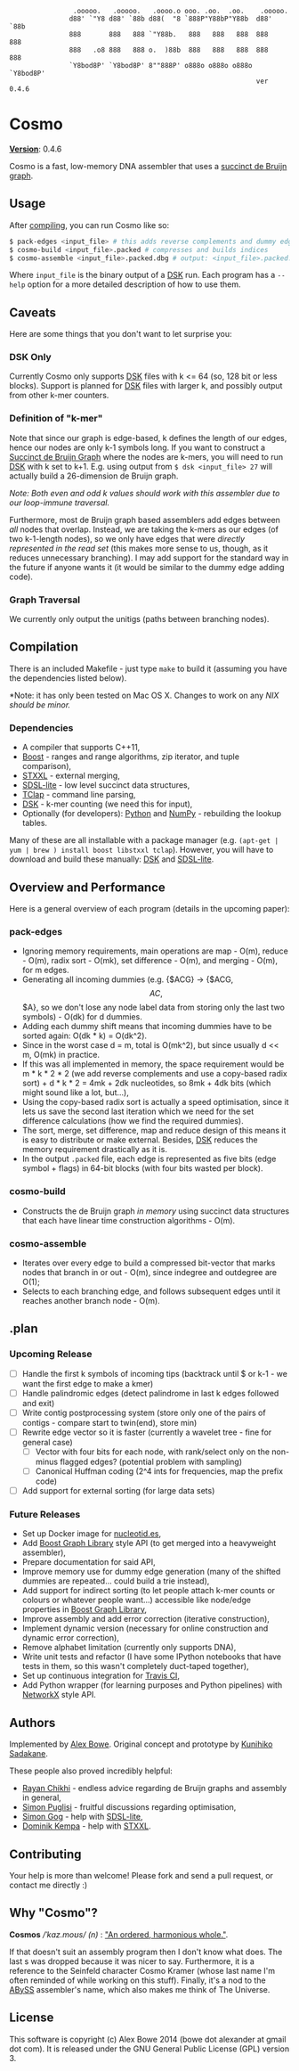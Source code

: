 

                    .ooooo.   .ooooo.   .oooo.o ooo. .oo.  .oo.    .ooooo.  
                   d88' `"Y8 d88' `88b d88(  "8 `888P"Y88bP"Y88b  d88' `88b 
                   888       888   888 `"Y88b.   888   888   888  888   888 
                   888   .o8 888   888 o.  )88b  888   888   888  888   888 
                   `Y8bod8P' `Y8bod8P' 8""888P' o888o o888o o888o `Y8bod8P' 
                                                                  ver 0.4.6


# Cosmo

[**Version**][semver]: 0.4.6

Cosmo is a fast, low-memory DNA assembler that uses a [succinct de Bruijn graph][succ].


## Usage

After [compiling](#compilation), you can run Cosmo like so:

```sh
$ pack-edges <input_file> # this adds reverse complements and dummy edges, and packs them
$ cosmo-build <input_file>.packed # compresses and builds indices
$ cosmo-assemble <input_file>.packed.dbg # output: <input_file>.packed.dbg.fasta
```

Where `input_file` is the binary output of a [DSK][dsk] run. Each program has a `--help` option for a more
detailed description of how to use them.


## Caveats

Here are some things that you don't want to let surprise you:

### DSK Only

Currently Cosmo only supports [DSK][dsk] files with k <= 64 (so, 128 bit or less blocks).
Support is planned for [DSK][dsk] files with larger k, and possibly output from other k-mer
counters.

### Definition of "k-mer"

Note that since our graph is edge-based, k defines the length of our edges, hence our nodes are only k-1 symbols long.
If you want to construct a [Succinct de Bruijn Graph][succ] where the nodes are k-mers, you will need to run [DSK][dsk]
with k set to k+1. E.g. using output from `$ dsk <input_file> 27` will actually build a 26-dimension de Bruijn graph.

*Note: Both even and odd k values should work with this assembler due to our loop-immune traversal.*

Furthermore, most de Bruijn graph based assemblers add edges between *all* nodes that overlap. Instead, we are taking the
k-mers as our edges (of two k-1-length nodes), so we only have edges that were *directly represented in the read set*
(this makes more sense to us, though, as it reduces unnecessary branching). I may add support for the standard way in the
future if anyone wants it (it would be similar to the dummy edge adding code).


### Graph Traversal

We currently only output the unitigs (paths between branching nodes).


## Compilation

There is an included Makefile - just type `make` to build it (assuming you have the dependencies listed below).

*Note: it has only been tested on Mac OS X. Changes to work on any *NIX should be minor.*

### Dependencies  
- A compiler that supports C++11,
- [Boost][boost] - ranges and range algorithms, zip iterator, and tuple comparison),
- [STXXL][stxxl] - external merging,
- [SDSL-lite][sdsl-lite] - low level succinct data structures,
- [TClap][tclap] - command line parsing,
- [DSK][dsk] - k-mer counting (we need this for input),
- Optionally (for developers): [Python][python] and [NumPy][numpy] - rebuilding the lookup tables.

Many of these are all installable with a package manager (e.g. `(apt-get | yum | brew ) install boost libstxxl tclap`).
However, you will have to download and build these manually: [DSK][dsk] and [SDSL-lite][sdsl-lite].


## Overview and Performance

Here is a general overview of each program (details in the upcoming paper):

### pack-edges  
- Ignoring memory requirements, main operations are map - O(m), reduce - O(m), radix sort - O(mk), set difference - O(m), and merging - O(m), for m edges.
- Generating all incoming dummies (e.g. {$ACG} -> {$ACG, $$AC, $$$A}, so we don't lose any node label data from storing only the last two symbols) - O(dk) for d dummies.
- Adding each dummy shift means that incoming dummies have to be sorted again: O(dk * k) = O(dk^2).
- Since in the worst case d = m, total is O(mk^2), but since usually d << m, O(mk) in practice.
- If this was all implemented in memory, the space requirement would be m * k * 2 * 2 (we add reverse complements and use a copy-based radix sort) + d * k * 2 = 4mk + 2dk
nucleotides, so 8mk + 4dk bits (which might sound like a lot, but...),
- Using the copy-based radix sort is actually a speed optimisation, since it lets us save the second last iteration which we need for the set difference calculations (how we find the required dummies).
- The sort, merge, set difference, map and reduce design of this means it is easy to distribute or make external. Besides, [DSK][dsk] reduces the memory requirement drastically as it is.
- In the output `.packed` file, each edge is represented as five bits (edge symbol + flags) in 64-bit blocks (with four bits wasted per block).

### cosmo-build  
- Constructs the de Bruijn graph *in memory* using succinct data structures that each have linear time construction algorithms - O(m).

### cosmo-assemble  
- Iterates over every edge to build a compressed bit-vector that marks nodes that branch in or out - O(m), since indegree and outdegree are O(1);
- Selects to each branching edge, and follows subsequent edges until it reaches another branch node - O(m).


## .plan

### Upcoming Release

- [ ] Handle the first k symbols of incoming tips (backtrack until $ or k-1 - we want the first edge to make a kmer)
- [ ] Handle palindromic edges (detect palindrome in last k edges followed and exit)
- [ ] Write contig postprocessing system (store only one of the pairs of contigs - compare start to twin(end), store min)
- [ ] Rewrite edge vector so it is faster (currently a wavelet tree - fine for general case)
  - [ ] Vector with four bits for each node, with rank/select only on the non-minus flagged edges? (potential problem with sampling)
  - [ ] Canonical Huffman coding (2^4 ints for frequencies, map the prefix code)
- [ ] Add support for external sorting (for large data sets)

### Future Releases

- Set up Docker image for [nucleotid.es][nucleotides],
- Add [Boost Graph Library][bgl] style API (to get merged into a heavyweight assembler),
- Prepare documentation for said API,
- Improve memory use for dummy edge generation (many of the shifted dummies are repeated... could build a trie instead),
- Add support for indirect sorting (to let people attach k-mer counts or colours or whatever people want...) accessible like node/edge properties in [Boost Graph Library][bgl],
- Improve assembly and add error correction (iterative construction),
- Implement dynamic version (necessary for online construction and dynamic error correction),
- Remove alphabet limitation (currently only supports DNA),
- Write unit tests and refactor (I have some IPython notebooks that have tests in them, so this wasn't completely duct-taped together),
- Set up continuous integration for [Travis CI][tci],
- Add Python wrapper (for learning purposes and Python pipelines) with [NetworkX][networkx] style API.


## Authors

Implemented by [Alex Bowe][abowe]. Original concept and prototype by [Kunihiko Sadakane][ksadakane].

These people also proved incredibly helpful:

- [Rayan Chikhi][rchikhi] - endless advice regarding de Bruijn graphs and assembly in general,
- [Simon Puglisi][spuglisi] - fruitful discussions regarding optimisation,
- [Simon Gog][sgog] - help with [SDSL-lite][sdsl-lite],
- [Dominik Kempa][dkempa] - help with [STXXL].


## Contributing

Your help is more than welcome! Please fork and send a pull request, or contact me directly :)


## Why "Cosmo"?

**Cosmos** */ˈkɑz.moʊs/ (n)* : ["An ordered, harmonious whole."](http://en.wiktionary.org/wiki/cosmos).

If that doesn't suit an assembly program then I don't know what does. The last s was dropped because it was nicer to say.
Furthermore, it is a reference to the Seinfeld character Cosmo Kramer (whose last name I'm often reminded of while working on
this stuff). Finally, it's a nod to the [ABySS][abyss] assembler's name, which also makes me think of The Universe.


## License

This software is copyright (c) Alex Bowe 2014 (bowe dot alexander at gmail dot com).
It is released under the GNU General Public License (GPL) version 3.


[dsk]: http://minia.genouest.org/dsk/
[minia]: http://minia.genouest.org/
[abyss]: https://github.com/bcgsc/abyss
[succ]: http://alexbowe.com/succinct-debruijn-graphs
[debby]: http://github.com/alexbowe/debby

[boost]: http://www.boost.org
[bgl]: http://www.boost.org/doc/libs/1_56_0/libs/graph/doc/
[sdsl-lite]: https://github.com/simongog/sdsl-lite
[networkx]: https://networkx.github.io/
[stxxl]: http://stxxl.sourceforge.net/
[python]: https://www.python.org/
[numpy]: http://www.numpy.org/
[tclap]: http://tclap.sourceforge.net/

[semver]: http://semver.org/
[nucleotides]: http://nucleotid.es/
[tci]: https://travis-ci.org

[abowe]: https://github.com/alexbowe
[ksadakane]: http://researchmap.jp/sada/
[spuglisi]: http://www.cs.helsinki.fi/u/puglisi/
[dkempa]: http://www.cs.helsinki.fi/u/dkempa/
[rchikhi]: https://github.com/rchikhi
[sgog]: https://github.com/simongog/
